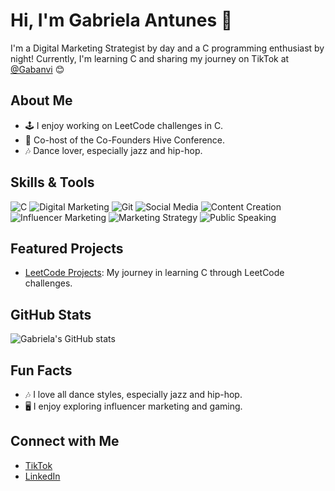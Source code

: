 # Hi, I'm Gabriela Antunes 👋

I'm a Digital Marketing Strategist by day and a C programming enthusiast by night! Currently, I'm learning C and sharing my journey on TikTok at [@Gabanvi](https://www.tiktok.com/@gabanvi) 😊

## About Me
- 🕹 I enjoy working on LeetCode challenges in C.
- 🎉 Co-host of the Co-Founders Hive Conference.
- 🎶 Dance lover, especially jazz and hip-hop.

## Skills & Tools
![C](https://img.shields.io/badge/-C-00599C?logo=c&logoColor=white)
![Digital Marketing](https://img.shields.io/badge/-Digital%20Marketing-blue)
![Git](https://img.shields.io/badge/-Git-F05032?logo=git&logoColor=white)
![Social Media](https://img.shields.io/badge/-Social%20Media-1DA1F2?logo=twitter&logoColor=white)
![Content Creation](https://img.shields.io/badge/-Content%20Creation-FF4500?logo=youtube&logoColor=white)
![Influencer Marketing](https://img.shields.io/badge/-Influencer%20Marketing-E4405F?logo=instagram&logoColor=white)
![Marketing Strategy](https://img.shields.io/badge/-Marketing%20Strategy-2C3E50?logo=slideshare&logoColor=white)
![Public Speaking](https://img.shields.io/badge/-Public%20Speaking-8E44AD?logo=mic&logoColor=white)


## Featured Projects
- [LeetCode Projects](https://github.com/Gabanvi/LeetCode-Projects): My journey in learning C through LeetCode challenges.

## GitHub Stats
![Gabriela's GitHub stats](https://github-readme-stats.vercel.app/api?username=Gabanvi&show_icons=true&theme=radical)

## Fun Facts
- 🎶 I love all dance styles, especially jazz and hip-hop.
- 🖥️ I enjoy exploring influencer marketing and gaming.

## Connect with Me
- [TikTok](https://www.tiktok.com/@gabanvi)
- [LinkedIn](https://www.linkedin.com/in/gabriela-antunes/)
